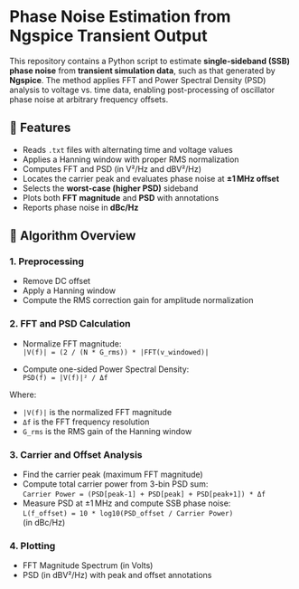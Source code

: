 # Phase Noise Estimation from Ngspice Transient Output

This repository contains a Python script to estimate **single-sideband (SSB) phase noise** from **transient simulation data**, such as that generated by **Ngspice**. The method applies FFT and Power Spectral Density (PSD) analysis to voltage vs. time data, enabling post-processing of oscillator phase noise at arbitrary frequency offsets.

## 📌 Features

- Reads `.txt` files with alternating time and voltage values
- Applies a Hanning window with proper RMS normalization
- Computes FFT and PSD (in V²/Hz and dBV²/Hz)
- Locates the carrier peak and evaluates phase noise at **±1 MHz offset**
- Selects the **worst-case (higher PSD)** sideband
- Plots both **FFT magnitude** and **PSD** with annotations
- Reports phase noise in **dBc/Hz**

## 🧠 Algorithm Overview

### 1. Preprocessing
- Remove DC offset
- Apply a Hanning window
- Compute the RMS correction gain for amplitude normalization

### 2. FFT and PSD Calculation
- Normalize FFT magnitude:  
  `|V(f)| = (2 / (N * G_rms)) * |FFT(v_windowed)|`

- Compute one-sided Power Spectral Density:  
  `PSD(f) = |V(f)|² / Δf`

Where:
- `|V(f)|` is the normalized FFT magnitude  
- `Δf` is the FFT frequency resolution  
- `G_rms` is the RMS gain of the Hanning window

### 3. Carrier and Offset Analysis
- Find the carrier peak (maximum FFT magnitude)
- Compute total carrier power from 3-bin PSD sum:  
  `Carrier Power = (PSD[peak-1] + PSD[peak] + PSD[peak+1]) * Δf`
- Measure PSD at ±1 MHz and compute SSB phase noise:  
  `L(f_offset) = 10 * log10(PSD_offset / Carrier Power)`  
  (in dBc/Hz)

### 4. Plotting
- FFT Magnitude Spectrum (in Volts)
- PSD (in dBV²/Hz) with peak and offset annotations



